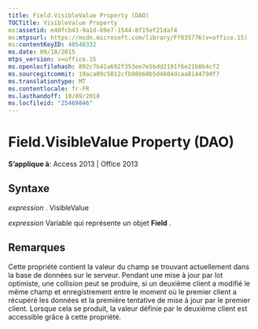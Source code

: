 ```yaml
---
title: Field.VisibleValue Property (DAO)
TOCTitle: VisibleValue Property
ms:assetid: e40fcb43-9a1d-69e7-1544-8f15ef21daf4
ms:mtpsurl: https://msdn.microsoft.com/library/Ff835776(v=office.15)
ms:contentKeyID: 48548332
ms.date: 09/18/2015
mtps_version: v=office.15
ms.openlocfilehash: 892c7b41a692f353ee7e5bdd2191f6e21b8b4cf2
ms.sourcegitcommit: 19aca09c5812cfb98b68b5d4604dcaa814479df7
ms.translationtype: MT
ms.contentlocale: fr-FR
ms.lasthandoff: 10/09/2018
ms.locfileid: "25469846"
---
```

# <a name="fieldvisiblevalue-property-dao"></a>Field.VisibleValue Property (DAO)


**S’applique à**: Access 2013 | Office 2013

## <a name="syntax"></a>Syntaxe

*expression* . VisibleValue

*expression* Variable qui représente un objet **Field** .

## <a name="remarks"></a>Remarques

Cette propriété contient la valeur du champ se trouvant actuellement dans la base de données sur le serveur. Pendant une mise à jour par lot optimiste, une collision peut se produire, si un deuxième client a modifié le même champ et enregistrement entre le moment où le premier client a récupéré les données et la première tentative de mise à jour par le premier client. Lorsque cela se produit, la valeur définie par le deuxième client est accessible grâce à cette propriété.


